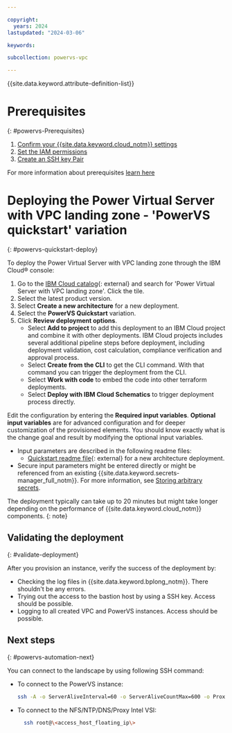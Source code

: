 ```yaml
---

copyright:
  years: 2024
lastupdated: "2024-03-06"

keywords:

subcollection: powervs-vpc

---
```


{{site.data.keyword.attribute-definition-list}}

# Prerequisites
{: #powervs-Prerequisites}
1. [Confirm your {{site.data.keyword.cloud_notm}} settings](https://cloud.ibm.com/docs/powervs-vpc?topic=powervs-vpc-powervs-automation-planning#vpc-cloud-prereqs)
2. [Set the IAM permissions](https://cloud.ibm.com/docs/powervs-vpc?topic=powervs-vpc-powervs-automation-planning#powervs-automation-IAM-prereqs)
3. [Create an SSH key Pair](https://cloud.ibm.com/docs/powervs-vpc?topic=powervs-vpc-powervs-automation-planning#powervs-automation-ssh-key)

For more information about prerequisites [learn here](https://cloud.ibm.com/docs/powervs-vpc?topic=powervs-vpc-powervs-automation-planning)

# Deploying the Power Virtual Server with VPC landing zone - 'PowerVS quickstart' variation
{: #powervs-quickstart-deploy}

To deploy the Power Virtual Server with VPC landing zone through the IBM Cloud&reg; console:

1. Go to the [IBM Cloud catalog](https://cloud.ibm.com){: external} and search for 'Power Virtual Server with VPC landing zone'. Click the tile.
2. Select the latest product version.
3. Select **Create a new architecture** for a new deployment.
4. Select the **PowerVS Quickstart** variation.
5. Click **Review deployment options**.
    - Select **Add to project** to add this deployment to an IBM Cloud project and combine it with other deployments. IBM Cloud projects includes several additional pipeline steps before deployment, including deployment validation, cost calculation, compliance verification and approval process.
    - Select **Create from the CLI** to get the CLI command. With that command you can trigger the deployment from the CLI.
    - Select **Work with code** to embed the code into other terraform deployments.
    - Select **Deploy with IBM Cloud Schematics** to trigger deployment process directly.

Edit the configuration by entering the **Required input variables**. **Optional input variables** are for advanced configuration and for deeper customization of the provisioned elements. You should know exactly what is the change goal and result by modifying the optional input variables. 
- Input parameters are described in the following readme files:
  - [Quickstart readme file](https://github.com/terraform-ibm-modules/terraform-ibm-powervs-infrastructure/blob/main/solutions/quickstart/README.md#inputs){: external} for a new architecture deployment.
- Secure input parameters might be entered directly or might be referenced from an existing {{site.data.keyword.secrets-manager_full_notm}}. For more information, see [Storing arbitrary secrets](/docs/secrets-manager?topic=secrets-manager-arbitrary-secrets).

The deployment typically can take up to 20 minutes but might take longer depending on the performance of {{site.data.keyword.cloud_notm}} components.
{: note}

## Validating the deployment
{: #validate-deployment}

After you provision an instance, verify the success of the deployment by:

- Checking the log files in {{site.data.keyword.bplong_notm}}. There shouldn't be any errors.
- Trying out the access to the bastion host by using a SSH key. Access should be possible. 
- Logging to all created VPC and PowerVS instances. Access should be possible.

## Next steps
{: #powervs-automation-next}

You can connect to the landscape by using following SSH command:

- To connect to the PowerVS instance:
    ```sh
    ssh -A -o ServerAliveInterval=60 -o ServerAliveCountMax=600 -o ProxyCommand=\"ssh -W %h:%p root@\<access_host_floating_ip\>\" root@\<powervs_instance_management_ip\>
    ```
- To connect to the NFS/NTP/DNS/Proxy Intel VSI:
  ```sh
    ssh root@\<access_host_floating_ip\>
    ```
